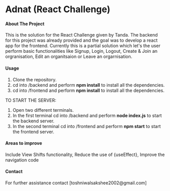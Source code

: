 # Adnat (React Challenge)

<h4>About The Project</h4>

This is the solution for the React Challenge given by Tanda. The backend for this project was already provided and the goal was to develop a react app for the frontend. Currently this is a partial solution which let's the user perform basic functionalities like Signup, Login, Logout, Create & Join an orgranisation, Edit an organitsaion or Leave an orgarnisation. 

<h4>Usage</h4>

1. Clone the repository.
2. cd into /backend and perform **npm install** to install all the dependencies. 
3. cd into /frontend and perform **npm install** to install all the dependencies. 

TO START THE SERVER:
1. Open two different terminals.
2. In the first terminal cd into /backend and perform **node index.js** to start the backend server. 
3. In the second terminal cd into /frontend and perform **npm start** to start the frontend server.

<h4>Areas to improve</h4>
Include View Shifts functionality, Reduce the use of {useEffect}, Improve the navigation code

<h4>Contact</h4>
For further assistance contact [toshniwalsakshee2002@gmail.com]

